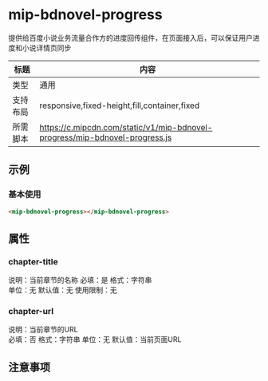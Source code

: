 # mip-bdnovel-progress

提供给百度小说业务流量合作方的进度回传组件，在页面接入后，可以保证用户进度和小说详情页同步

标题|内容
----|----
类型|通用
支持布局|responsive,fixed-height,fill,container,fixed
所需脚本|https://c.mipcdn.com/static/v1/mip-bdnovel-progress/mip-bdnovel-progress.js

## 示例


### 基本使用
```html
<mip-bdnovel-progress></mip-bdnovel-progress>
```

## 属性

### chapter-title

说明：当前章节的名称
必填：是
格式：字符串      
单位：无
默认值：无
使用限制：无

### chapter-url

说明：当前章节的URL    
必填：否
格式：字符串
单位：无
默认值：当前页面URL

## 注意事项

